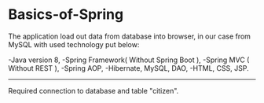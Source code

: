 # Basics-of-Spring


The application load out data from database into browser, in our case from MySQL with used technology put below:

-Java version 8,
-Spring Framework( Without Spring Boot ),
-Spring MVC ( Without REST ),
-Spring AOP,
-Hibernate, MySQL, DAO,
-HTML, CSS, JSP.
____________________________________________________________
Required connection to database and table "citizen".
